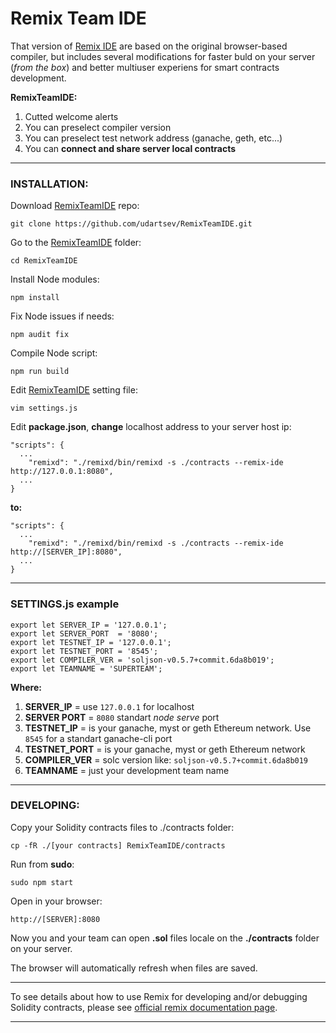 # Remix Team IDE

That version of [Remix IDE](https://github.com/ethereum/remix) are based on the original browser-based compiler, but includes several modifications for faster buld on your server (*from the box*)  and better multiuser experiens for smart contracts development.

**RemixTeamIDE:**
1. Cutted welcome alerts
2. You can preselect compiler version
3. You can preselect test network address (ganache, geth, etc...)
4. You can **connect and share server local contracts**

***

### INSTALLATION:

Download [RemixTeamIDE](https://github.com/udartsev/RemixTeamIDE.git) repo:

```
git clone https://github.com/udartsev/RemixTeamIDE.git
```

Go to the [RemixTeamIDE](https://github.com/udartsev/RemixTeamIDE.git)  folder:
```
cd RemixTeamIDE
```

Install Node modules:
```
npm install 
```

Fix Node issues if needs:
```
npm audit fix
```

Compile Node script:
```
npm run build
```

Edit [RemixTeamIDE](https://github.com/udartsev/RemixTeamIDE.git) setting file:
```
vim settings.js
```

Edit **package.json**, **change** localhost address to your server host ip:
```
"scripts": { 
  ...
    "remixd": "./remixd/bin/remixd -s ./contracts --remix-ide http://127.0.0.1:8080",
  ...
}
```
**to:**
```
"scripts": { 
  ...
    "remixd": "./remixd/bin/remixd -s ./contracts --remix-ide http://[SERVER_IP]:8080",
  ...
}
```

***

### SETTINGS.js example
```
export let SERVER_IP = '127.0.0.1';
export let SERVER_PORT	= '8080';
export let TESTNET_IP = '127.0.0.1';
export let TESTNET_PORT = '8545';
export let COMPILER_VER = 'soljson-v0.5.7+commit.6da8b019';
export let TEAMNAME = 'SUPERTEAM';
```
**Where:**
1. **SERVER_IP** = use `127.0.0.1` for localhost
2. **SERVER PORT** = `8080` standart *node serve* port 
3. **TESTNET_IP** = is your ganache, myst or geth Ethereum network. Use `8545` for a standart ganache-cli port
4. **TESTNET_PORT** = is your ganache, myst or geth Ethereum network
5. **COMPILER_VER** = solc version like: `soljson-v0.5.7+commit.6da8b019`
6. **TEAMNAME** = just your development team name

***

### DEVELOPING:

Copy your Solidity contracts files to ./contracts folder: 
```
cp -fR ./[your contracts] RemixTeamIDE/contracts
``` 

Run from **sudo**: 
```
sudo npm start
``` 

Open in your browser: 
```
http://[SERVER]:8080
``` 

Now you and your team can open **.sol** files locale on the **./contracts** folder on your server. 

The browser will automatically refresh when files are saved.

***
To see details about how to use Remix for developing and/or debugging Solidity contracts, please see [official remix documentation page](https://remix.readthedocs.io).
***

